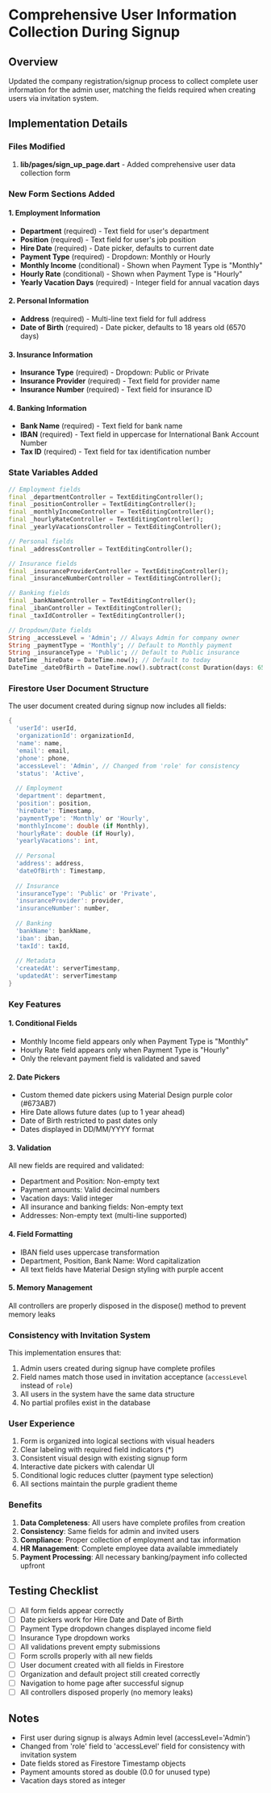 # Comprehensive User Information Collection During Signup

## Overview
Updated the company registration/signup process to collect complete user information for the admin user, matching the fields required when creating users via invitation system.

## Implementation Details

### Files Modified
1. **lib/pages/sign_up_page.dart** - Added comprehensive user data collection form

### New Form Sections Added

#### 1. Employment Information
- **Department** (required) - Text field for user's department
- **Position** (required) - Text field for user's job position
- **Hire Date** (required) - Date picker, defaults to current date
- **Payment Type** (required) - Dropdown: Monthly or Hourly
- **Monthly Income** (conditional) - Shown when Payment Type is "Monthly"
- **Hourly Rate** (conditional) - Shown when Payment Type is "Hourly"
- **Yearly Vacation Days** (required) - Integer field for annual vacation days

#### 2. Personal Information
- **Address** (required) - Multi-line text field for full address
- **Date of Birth** (required) - Date picker, defaults to 18 years old (6570 days)

#### 3. Insurance Information
- **Insurance Type** (required) - Dropdown: Public or Private
- **Insurance Provider** (required) - Text field for provider name
- **Insurance Number** (required) - Text field for insurance ID

#### 4. Banking Information
- **Bank Name** (required) - Text field for bank name
- **IBAN** (required) - Text field in uppercase for International Bank Account Number
- **Tax ID** (required) - Text field for tax identification number

### State Variables Added
```dart
// Employment fields
final _departmentController = TextEditingController();
final _positionController = TextEditingController();
final _monthlyIncomeController = TextEditingController();
final _hourlyRateController = TextEditingController();
final _yearlyVacationsController = TextEditingController();

// Personal fields
final _addressController = TextEditingController();

// Insurance fields
final _insuranceProviderController = TextEditingController();
final _insuranceNumberController = TextEditingController();

// Banking fields
final _bankNameController = TextEditingController();
final _ibanController = TextEditingController();
final _taxIdController = TextEditingController();

// Dropdown/Date fields
String _accessLevel = 'Admin'; // Always Admin for company owner
String _paymentType = 'Monthly'; // Default to Monthly payment
String _insuranceType = 'Public'; // Default to Public insurance
DateTime _hireDate = DateTime.now(); // Default to today
DateTime _dateOfBirth = DateTime.now().subtract(const Duration(days: 6570)); // ~18 years
```

### Firestore User Document Structure
The user document created during signup now includes all fields:

```dart
{
  'userId': userId,
  'organizationId': organizationId,
  'name': name,
  'email': email,
  'phone': phone,
  'accessLevel': 'Admin', // Changed from 'role' for consistency
  'status': 'Active',
  
  // Employment
  'department': department,
  'position': position,
  'hireDate': Timestamp,
  'paymentType': 'Monthly' or 'Hourly',
  'monthlyIncome': double (if Monthly),
  'hourlyRate': double (if Hourly),
  'yearlyVacations': int,
  
  // Personal
  'address': address,
  'dateOfBirth': Timestamp,
  
  // Insurance
  'insuranceType': 'Public' or 'Private',
  'insuranceProvider': provider,
  'insuranceNumber': number,
  
  // Banking
  'bankName': bankName,
  'iban': iban,
  'taxId': taxId,
  
  // Metadata
  'createdAt': serverTimestamp,
  'updatedAt': serverTimestamp
}
```

### Key Features

#### 1. Conditional Fields
- Monthly Income field appears only when Payment Type is "Monthly"
- Hourly Rate field appears only when Payment Type is "Hourly"
- Only the relevant payment field is validated and saved

#### 2. Date Pickers
- Custom themed date pickers using Material Design purple color (#673AB7)
- Hire Date allows future dates (up to 1 year ahead)
- Date of Birth restricted to past dates only
- Dates displayed in DD/MM/YYYY format

#### 3. Validation
All new fields are required and validated:
- Department and Position: Non-empty text
- Payment amounts: Valid decimal numbers
- Vacation days: Valid integer
- All insurance and banking fields: Non-empty text
- Addresses: Non-empty text (multi-line supported)

#### 4. Field Formatting
- IBAN field uses uppercase transformation
- Department, Position, Bank Name: Word capitalization
- All text fields have Material Design styling with purple accent

#### 5. Memory Management
All controllers are properly disposed in the dispose() method to prevent memory leaks

### Consistency with Invitation System
This implementation ensures that:
1. Admin users created during signup have complete profiles
2. Field names match those used in invitation acceptance (`accessLevel` instead of `role`)
3. All users in the system have the same data structure
4. No partial profiles exist in the database

### User Experience
1. Form is organized into logical sections with visual headers
2. Clear labeling with required field indicators (*)
3. Consistent visual design with existing signup form
4. Interactive date pickers with calendar UI
5. Conditional logic reduces clutter (payment type selection)
6. All sections maintain the purple gradient theme

### Benefits
1. **Data Completeness**: All users have complete profiles from creation
2. **Consistency**: Same fields for admin and invited users
3. **Compliance**: Proper collection of employment and tax information
4. **HR Management**: Complete employee data available immediately
5. **Payment Processing**: All necessary banking/payment info collected upfront

## Testing Checklist
- [ ] All form fields appear correctly
- [ ] Date pickers work for Hire Date and Date of Birth
- [ ] Payment Type dropdown changes displayed income field
- [ ] Insurance Type dropdown works
- [ ] All validations prevent empty submissions
- [ ] Form scrolls properly with all new fields
- [ ] User document created with all fields in Firestore
- [ ] Organization and default project still created correctly
- [ ] Navigation to home page after successful signup
- [ ] All controllers disposed properly (no memory leaks)

## Notes
- First user during signup is always Admin level (accessLevel='Admin')
- Changed from 'role' field to 'accessLevel' field for consistency with invitation system
- Date fields stored as Firestore Timestamp objects
- Payment amounts stored as double (0.0 for unused type)
- Vacation days stored as integer
